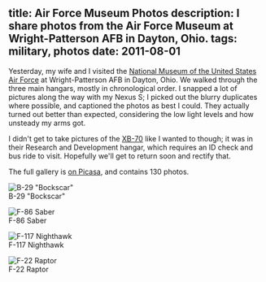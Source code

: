 title: Air Force Museum Photos
description: I share photos from the Air Force Museum at Wright-Patterson AFB in Dayton, Ohio.
tags: military, photos
date: 2011-08-01
---
Yesterday, my wife and I visited the [National Museum of the United States Air Force](http://www.nationalmuseum.af.mil/)
at Wright-Patterson AFB in Dayton, Ohio.  We walked through the three main hangars, mostly in chronological order.
I snapped a lot of pictures along the way with my Nexus S; I picked out the blurry duplicates where possible, and
captioned the photos as best I could.  They actually turned out better than expected, considering the low light
levels and how unsteady my arms got.

I didn't get to take pictures of the [XB-70](http://en.wikipedia.org/wiki/North_American_XB-70_Valkyrie) like I
wanted to though; it was in their Research and Development hangar, which requires an ID check and bus ride to visit.
Hopefully we'll get to return soon and rectify that.

The full gallery is [on Picasa](https://picasaweb.google.com/nucleareclipse/AirForceMuseum2011?authuser=0&feat=directlink),
and contains 130 photos.

![B-29 "Bockscar"](https://lh3.googleusercontent.com/-mPxzzBLomTo/TjV-1UxQh0I/AAAAAAAAAjk/NYLMIq76PU4/s640/IMG_20110731_115650.jpg)  
B-29 "Bockscar"

![F-86 Saber](https://lh4.googleusercontent.com/-1W2EJ7_jXfw/TjcQAD8EWgI/AAAAAAAAAp0/QBsr4d4iT6Y/s640/IMG_20110731_133028.jpg)  
F-86 Saber

![F-117 Nighthawk](https://lh6.googleusercontent.com/-B0YkmUn3O0c/TjbLDp75PLI/AAAAAAAAAnU/K58ThZk4Gvc/s640/IMG_20110731_140904.jpg)  
F-117 Nighthawk

![F-22 Raptor](https://lh5.googleusercontent.com/-yNIk88YjyCA/TjcV6aXw5nI/AAAAAAAAArs/y70EMEfiA2Y/s640/IMG_20110731_130122.jpg)  
F-22 Raptor

